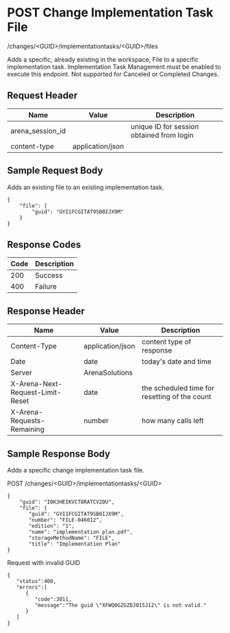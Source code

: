 # POST Change Implementation Task File
/changes/&lt;GUID&gt;/implementationtasks/&lt;GUID&gt;/files

Adds a specific, already existing in the workspace, File to a specific implementation task. Implementation Task Management must be enabled to execute this endpoint. Not supported for Canceled or Completed Changes.

## Request Header

| Name<br> | Value<br> | Description<br> |
|  --- |  --- |  --- | 
| arena_session_id<br> |   | unique ID for session obtained from login<br> |
| content-type<br> | application/json<br> |   |

## Sample Request Body
Adds an existing file to an existing implementation task.

```
{
    "file": {
        "guid": "GYI1FCGITAT9SB0IJX9M"
    }
}
```
## Response Codes

| Code<br> | Description<br> |
|  --- |  --- | 
| 200<br> | Success<br> |
| 400<br> | Failure<br> |

## Response Header

| Name<br> | Value<br> | Description<br> |
|  --- |  --- |  --- | 
| Content-Type<br> | application/json<br> | content type of response<br> |
| Date<br> | date<br> | today's date and time<br> |
| Server<br> | ArenaSolutions<br> |   |
| X-Arena-Next-Request-Limit-Reset<br> | date<br> | the scheduled time for resetting of the count<br> |
| X-Arena-Requests-Remaining<br> | number<br> | how many calls left<br> |

## Sample Response Body
Adds a specific change implementation task file.

POST /changes/&lt;GUID&gt;/implementationtasks/&lt;GUID&gt;

```
{
    "guid": "I0K3HEIKVCT8RATCV2DU",
    "file": {
       "guid": "GYI1FCGITAT9SB0IJX9M",
       "number": "FILE-046012",
       "edition": "1",
       "name": "implementation plan.pdf",
       "storageMethodName": "FILE",
       "title": "Implementation Plan"
}
```
Request with invalid GUID

```
{  
   "status":400,
   "errors":[  
      {  
         "code":3011,
         "message":"The guid \"XFWQ0GZGZDJ015J12\" is not valid."
      }
   ]
}
```

